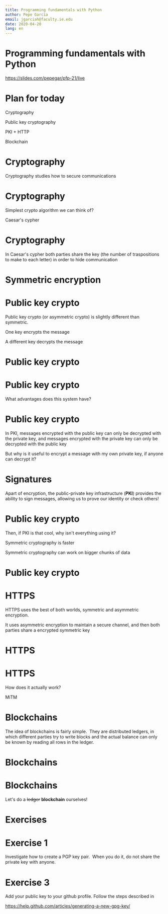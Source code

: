 ```yaml
---
title: Programming fundamentals with Python
author: Pepe García
email: jgarciah@faculty.ie.edu
date: 2020-04-20
lang: en
---
```


Programming fundamentals with Python
====================================

https://slides.com/pepegar/pfp-21/live

Plan for today
==============

Cryptography

Public key cryptography

PKI + HTTP

Blockchain

Cryptography
============

Cryptography studies how to secure communications

Cryptography
============

Simplest crypto algorithm we can think of?

Caesar\'s cypher

Cryptography
============

In Caesar\'s cypher both parties share the key (the number of
traspositions to make to each letter) in order to hide communication

Symmetric encryption
====================


Public key crypto
=================

Public key crypto (or asymmetric crypto) is slightly different than
symmetric.

One key encrypts the message

A different key decrypts the message

Public key crypto
=================


Public key crypto
=================

What advantages does this system have?

Public key crypto
=================

In PKI, messages encrypted with the public key can only be decrypted
with the private key, and messages encrypted with the private key can
only be decrypted with the public key

But why is it useful to encrypt a message with my own private key, if
anyone can decrypt it?

Signatures
==========

Apart of encryption, the public-private key infrastructure (**PKI**)
provides the ability to sign messages, allowing us to prove our identity
or check others!

Public key crypto
=================

Then, if PKI is that cool, why isn\'t everything using it?

Symmetric cryptography is faster

Symmetric cryptography can work on bigger chunks of data

Public key crypto
=================


HTTPS
=====

HTTPS uses the best of both worlds, symmetric and asymmetric encryption.

It uses asymmetric encryption to maintain a secure channel, and then
both parties share a encrypted symmetric key

HTTPS
=====


HTTPS
=====

How does it actually work?

MiTM

Blockchains
===========

The idea of blockchains is fairly simple.  They are distributed ledgers,
in which different parties try to write blocks and the actual balance
can only be known by reading all rows in the ledger.

Blockchains
===========


Blockchains
===========

Let\'s do a ~~ledger~~ **blockchain** ourselves!

Exercises
=========

Exercise 1
==========

Investigate how to create a PGP key pair.  When you do it, do not share
the private key with anyone.

Exercise 3
==========

Add your public key to your github profile. Follow the steps described
in

<https://help.github.com/articles/generating-a-new-gpg-key/>
